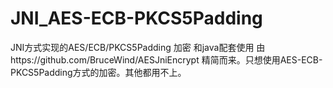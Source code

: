 # JNI_AES-ECB-PKCS5Padding
JNI方式实现的AES/ECB/PKCS5Padding 加密 和java配套使用
由https://github.com/BruceWind/AESJniEncrypt
精简而来。只想使用AES-ECB-PKCS5Padding方式的加密。其他都用不上。
